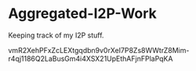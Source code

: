 Aggregated-I2P-Work
===================

Keeping track of my I2P stuff.

vmR2XehPFxZcLEXtgqdbn9v0rXeI7P8Zs8WWtrZ8Mim-r4qj1186Q2LaBusGm4i4XSX21UpEthAFjnFPlaPqKA
